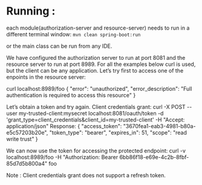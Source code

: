 # Running : 

each module(authorization-server and resource-server) needs to run in a different terminal window: `mvn clean spring-boot:run`

or the main class can be run from any IDE.


We have configured the authorization server to run at port 8081 and the resource server to run at port 8989. For all the examples below curl is used, but the client can be any application.
Let’s try first to access one of the enpoints in the resource server:

curl localhost:8989/foo
{
    "error": "unauthorized",
    "error_description": "Full authentication is required to access this resource"
}


Let’s obtain a token and try again.
Client credentials grant:
curl -X POST --user my-trusted-client:mysecret localhost:8081/oauth/token -d 'grant_type=client_credentials&client_id=my-trusted-client' -H "Accept: application/json"
Response:
{
  "access_token": "3670fea1-eab3-4981-b80a-e5c57203b20e",
  "token_type": "bearer",
  "expires_in": 51,
  "scope": "read write trust"
}


We can now use the token for accessing the protected endpoint:
curl -v localhost:8989/foo -H "Authorization: Bearer 6bb86f18-e69e-4c2b-8fbf-85d7d5b800a4"
foo


Note : Client credentials grant does not support a refresh token.